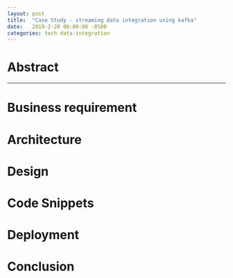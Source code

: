 ```yaml
---
layout: post
title:  "Case Study - streaming data integration using kafka"
date:   2019-2-28 00:00:00 -0500
categories: tech data-integration
---
```

# Abstract

----------


# Business requirement

# Architecture

# Design

# Code Snippets

# Deployment

# Conclusion

